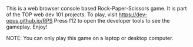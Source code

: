 This is a web browser console based Rock-Paper-Scissors game.
It is part of the TOP web dev 101 projects.
To play, visit https://dev-opus.github.io/RPS
Press f12 to open the developer tools to see the gameplay.
Enjoy!

NOTE: You can only play this game on a laptop or desktop computer. 
